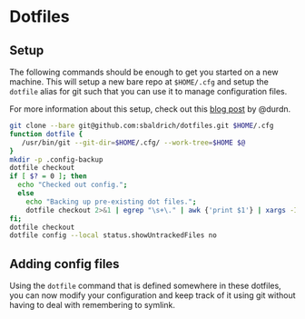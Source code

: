 # Dotfiles

## Setup

The following commands should be enough to get you started on a new machine. This will setup a new bare repo at `$HOME/.cfg` and setup
the `dotfile` alias for git such that you can use it to manage configuration files.

For more information about this setup, check out this [blog post](https://www.atlassian.com/git/tutorials/dotfiles) by @durdn.

```sh
git clone --bare git@github.com:sbaldrich/dotfiles.git $HOME/.cfg
function dotfile {
   /usr/bin/git --git-dir=$HOME/.cfg/ --work-tree=$HOME $@
}
mkdir -p .config-backup
dotfile checkout
if [ $? = 0 ]; then
  echo "Checked out config.";
  else
    echo "Backing up pre-existing dot files.";
    dotfile checkout 2>&1 | egrep "\s+\." | awk {'print $1'} | xargs -I{} mv {} .config-backup/{}
fi;
dotfile checkout
dotfile config --local status.showUntrackedFiles no
```

## Adding config files

Using the `dotfile` command that is defined somewhere in these dotfiles, you can now modify your configuration and keep track of it using git without having to deal with remembering to symlink.
